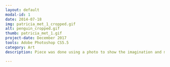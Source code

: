 ```yaml
---
layout: default
modal-id: 1
date: 2014-07-18
img: patricia_met_1_cropped.gif
alt: penguin_cropped.gif
thumb: patricia_met_1.gif
project-date: December 2017
tools: Adobe Photoshop CS5.5
category: Art
description: Piece was done using a photo to show the imagination and motion present in a still moment. Wee!

---
```


